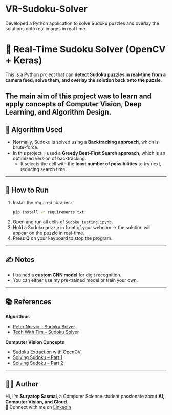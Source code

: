 # VR-Sudoku-Solver
Developed a Python application to solve Sudoku puzzles and overlay the solutions onto real images in real time.
# 🎯 Real-Time Sudoku Solver (OpenCV + Keras)

This is a Python project that can **detect Sudoku puzzles in real-time from a camera feed, solve them, and overlay the solution back onto the puzzle**.

The main aim of this project was to **learn and apply concepts of Computer Vision, Deep Learning, and Algorithm Design**.
---

## 🧠 Algorithm Used
- Normally, Sudoku is solved using a **Backtracking approach**, which is brute-force.  
- In this project, I used a **Greedy Best-First Search approach**, which is an optimized version of backtracking.  
  - It selects the cell with the **least number of possibilities** to try next, reducing search time.  

---

## 🚀 How to Run
1. Install the required libraries:  
   ```bash
   pip install -r requirements.txt
   ```
2. Open and run all cells of `Sudoku testing.ipynb`.  
3. Hold a Sudoku puzzle in front of your webcam → the solution will appear on the puzzle in real-time.  
4. Press **Q** on your keyboard to stop the program.  

---

## ✍️ Notes
- I trained a **custom CNN model** for digit recognition.  
- You can either use my pre-trained model or train your own.  

---

## 📚 References
**Algorithms**  
- [Peter Norvig – Sudoku Solver](https://norvig.com/sudoku.html)  
- [Tech With Tim – Sudoku Solver](https://www.youtube.com/watch?v=lK4N8E6uNr4)  

**Computer Vision Concepts**  
- [Sudoku Extraction with OpenCV](https://medium.com/@neshpatel/solving-sudoku-part-ii-9a7019d196a2)  
- [Solving Sudoku – Part 1](https://medium.com/@neshpatel/solving-sudoku-part-i-7c4bb3097aa7)  
- [Solving Sudoku – Part 2](https://medium.com/@neshpatel/solving-sudoku-part-ii-9a7019d196a2)  

---

## 👨‍🎓 Author
Hi, I’m **Suryatop Sasmal**, a Computer Science student passionate about **AI, Computer Vision, and Cloud**.  
🤝 Connect with me on [LinkedIn](https://github.com/suryatop)
